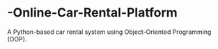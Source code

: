# -Online-Car-Rental-Platform
A Python-based car rental system using Object-Oriented Programming (OOP).
